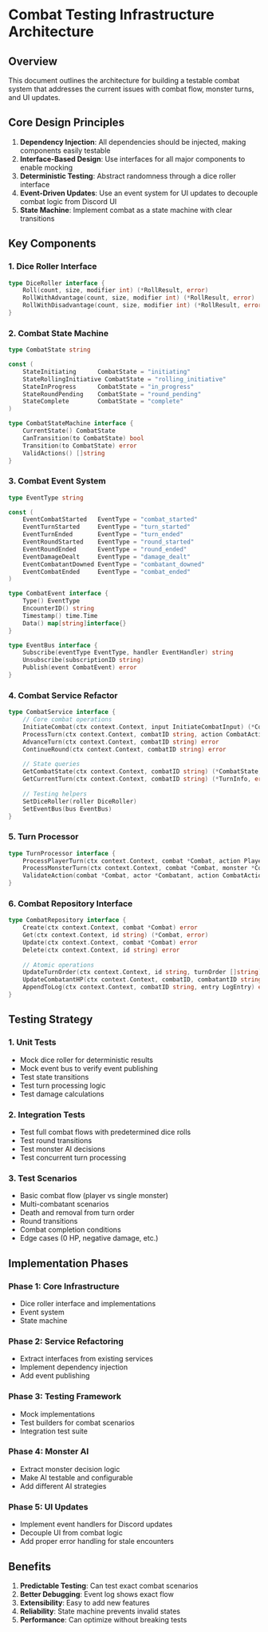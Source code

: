 # Combat Testing Infrastructure Architecture

## Overview
This document outlines the architecture for building a testable combat system that addresses the current issues with combat flow, monster turns, and UI updates.

## Core Design Principles

1. **Dependency Injection**: All dependencies should be injected, making components easily testable
2. **Interface-Based Design**: Use interfaces for all major components to enable mocking
3. **Deterministic Testing**: Abstract randomness through a dice roller interface
4. **Event-Driven Updates**: Use an event system for UI updates to decouple combat logic from Discord UI
5. **State Machine**: Implement combat as a state machine with clear transitions

## Key Components

### 1. Dice Roller Interface
```go
type DiceRoller interface {
    Roll(count, size, modifier int) (*RollResult, error)
    RollWithAdvantage(count, size, modifier int) (*RollResult, error)
    RollWithDisadvantage(count, size, modifier int) (*RollResult, error)
}
```

### 2. Combat State Machine
```go
type CombatState string

const (
    StateInitiating      CombatState = "initiating"
    StateRollingInitiative CombatState = "rolling_initiative"
    StateInProgress      CombatState = "in_progress"
    StateRoundPending    CombatState = "round_pending"
    StateComplete        CombatState = "complete"
)

type CombatStateMachine interface {
    CurrentState() CombatState
    CanTransition(to CombatState) bool
    Transition(to CombatState) error
    ValidActions() []string
}
```

### 3. Combat Event System
```go
type EventType string

const (
    EventCombatStarted   EventType = "combat_started"
    EventTurnStarted     EventType = "turn_started"
    EventTurnEnded       EventType = "turn_ended"
    EventRoundStarted    EventType = "round_started"
    EventRoundEnded      EventType = "round_ended"
    EventDamageDealt     EventType = "damage_dealt"
    EventCombatantDowned EventType = "combatant_downed"
    EventCombatEnded     EventType = "combat_ended"
)

type CombatEvent interface {
    Type() EventType
    EncounterID() string
    Timestamp() time.Time
    Data() map[string]interface{}
}

type EventBus interface {
    Subscribe(eventType EventType, handler EventHandler) string
    Unsubscribe(subscriptionID string)
    Publish(event CombatEvent) error
}
```

### 4. Combat Service Refactor
```go
type CombatService interface {
    // Core combat operations
    InitiateCombat(ctx context.Context, input InitiateCombatInput) (*Combat, error)
    ProcessTurn(ctx context.Context, combatID string, action CombatAction) (*TurnResult, error)
    AdvanceTurn(ctx context.Context, combatID string) error
    ContinueRound(ctx context.Context, combatID string) error
    
    // State queries
    GetCombatState(ctx context.Context, combatID string) (*CombatState, error)
    GetCurrentTurn(ctx context.Context, combatID string) (*TurnInfo, error)
    
    // Testing helpers
    SetDiceRoller(roller DiceRoller)
    SetEventBus(bus EventBus)
}
```

### 5. Turn Processor
```go
type TurnProcessor interface {
    ProcessPlayerTurn(ctx context.Context, combat *Combat, action PlayerAction) (*TurnResult, error)
    ProcessMonsterTurn(ctx context.Context, combat *Combat, monster *Combatant) (*TurnResult, error)
    ValidateAction(combat *Combat, actor *Combatant, action CombatAction) error
}
```

### 6. Combat Repository Interface
```go
type CombatRepository interface {
    Create(ctx context.Context, combat *Combat) error
    Get(ctx context.Context, id string) (*Combat, error)
    Update(ctx context.Context, combat *Combat) error
    Delete(ctx context.Context, id string) error
    
    // Atomic operations
    UpdateTurnOrder(ctx context.Context, id string, turnOrder []string) error
    UpdateCombatantHP(ctx context.Context, combatID, combatantID string, newHP int) error
    AppendToLog(ctx context.Context, combatID string, entry LogEntry) error
}
```

## Testing Strategy

### 1. Unit Tests
- Mock dice roller for deterministic results
- Mock event bus to verify event publishing
- Test state transitions
- Test turn processing logic
- Test damage calculations

### 2. Integration Tests
- Test full combat flows with predetermined dice rolls
- Test round transitions
- Test monster AI decisions
- Test concurrent turn processing

### 3. Test Scenarios
- Basic combat flow (player vs single monster)
- Multi-combatant scenarios
- Death and removal from turn order
- Round transitions
- Combat completion conditions
- Edge cases (0 HP, negative damage, etc.)

## Implementation Phases

### Phase 1: Core Infrastructure
- Dice roller interface and implementations
- Event system
- State machine

### Phase 2: Service Refactoring
- Extract interfaces from existing services
- Implement dependency injection
- Add event publishing

### Phase 3: Testing Framework
- Mock implementations
- Test builders for combat scenarios
- Integration test suite

### Phase 4: Monster AI
- Extract monster decision logic
- Make AI testable and configurable
- Add different AI strategies

### Phase 5: UI Updates
- Implement event handlers for Discord updates
- Decouple UI from combat logic
- Add proper error handling for stale encounters

## Benefits
1. **Predictable Testing**: Can test exact combat scenarios
2. **Better Debugging**: Event log shows exact flow
3. **Extensibility**: Easy to add new features
4. **Reliability**: State machine prevents invalid states
5. **Performance**: Can optimize without breaking tests